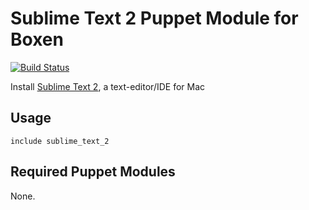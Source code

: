 # Sublime Text 2 Puppet Module for Boxen

[![Build Status](https://travis-ci.org/boxen/puppet-sublime_text_2.png?branch=master)](https://travis-ci.org/boxen/puppet-sublime_text_2)

Install [Sublime Text 2](http://www.sublimetext.com//), a text-editor/IDE for Mac

## Usage

```puppet
include sublime_text_2
```

## Required Puppet Modules

None.
